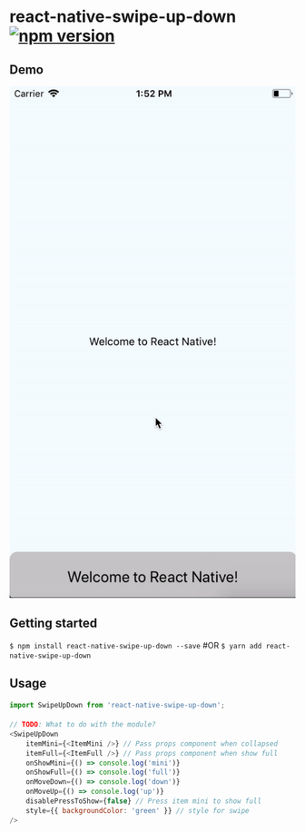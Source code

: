 
# react-native-swipe-up-down [![npm version](https://badge.fury.io/js/react-native-swipe-up-down.svg)](https://badge.fury.io/js/react-native-swipe-up-down)

## Demo
![](./demo.gif)

## Getting started

`$ npm install react-native-swipe-up-down --save`
#OR
`$ yarn add react-native-swipe-up-down`

## Usage
```javascript
import SwipeUpDown from 'react-native-swipe-up-down';

// TODO: What to do with the module?
<SwipeUpDown
	itemMini={<ItemMini />} // Pass props component when collapsed
	itemFull={<ItemFull />} // Pass props component when show full
	onShowMini={() => console.log('mini')}
	onShowFull={() => console.log('full')}
	onMoveDown={() => console.log('down')}
	onMoveUp={() => console.log('up')}
	disablePressToShow={false} // Press item mini to show full
	style={{ backgroundColor: 'green' }} // style for swipe
/>
```
  
